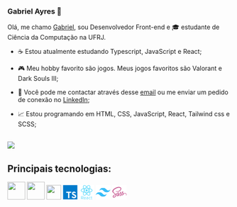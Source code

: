 ### Gabriel Ayres 👋

Olá, me chamo [Gabriel](https://www.linkedin.com/in/gabrielayresdev/), sou Desenvolvedor Front-end e 🎓 estudante de Ciência da Computação na UFRJ.

- :coffee: Estou atualmente estudando Typescript, JavaScript e React;

- :video_game: Meu hobby favorito são jogos. Meus jogos favoritos são Valorant e Dark Souls III;  

- :e-mail: Você pode me contactar através desse [email](https://www.linkedin.com/in/gabriel-ayres-fortunato/) ou me enviar um pedido de conexão no [LinkedIn](https://www.linkedin.com/in/gabrielayresdev/);
  
- 📈 Estou programando em HTML, CSS, JavaScript, React, Tailwind css e SCSS;
<br />


<picture>
    <source media="(prefers-color-scheme: dark)" srcset="https://github-readme-streak-stats.herokuapp.com?user=gabrielayresdev&theme=dark&hide_border=true&locale=pt_BR" />
    <img src="https://streak-stats.demolab.com?user=DenverCoder1&theme=default" />
</picture>


## Principais tecnologias:
<img src="https://cdn.jsdelivr.net/gh/devicons/devicon/icons/html5/html5-original-wordmark.svg"  width="40" height="40" /> <img src="https://cdn.jsdelivr.net/gh/devicons/devicon/icons/css3/css3-original-wordmark.svg"   width="40" height="40" />  <img src="https://cdn.jsdelivr.net/gh/devicons/devicon/icons/javascript//javascript-original.svg"   width="33" height="33" />  <img src="https://github.com/devicons/devicon/blob/master/icons/typescript/typescript-original.svg"   width="33" height="33" />  <img src="https://github.com/devicons/devicon/blob/master/icons/react/react-original-wordmark.svg"   width="33" height="33" />  <img src="https://github.com/devicons/devicon/blob/master/icons/tailwindcss/tailwindcss-plain.svg"   width="33" height="33" />  <img src="https://github.com/devicons/devicon/blob/master/icons/sass/sass-original.svg"   width="33" height="33" />

